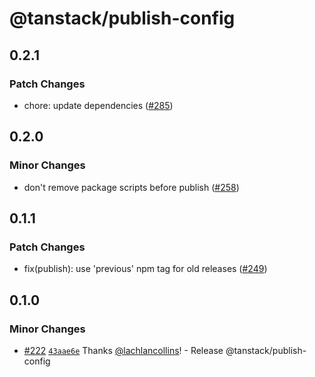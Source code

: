 # @tanstack/publish-config

## 0.2.1

### Patch Changes

- chore: update dependencies ([#285](https://github.com/TanStack/config/pull/285))

## 0.2.0

### Minor Changes

- don't remove package scripts before publish ([#258](https://github.com/TanStack/config/pull/258))

## 0.1.1

### Patch Changes

- fix(publish): use 'previous' npm tag for old releases ([#249](https://github.com/TanStack/config/pull/249))

## 0.1.0

### Minor Changes

- [#222](https://github.com/TanStack/config/pull/222) [`43aae6e`](https://github.com/TanStack/config/commit/43aae6efe2642634e1ce1867b80b15a8cc829ac6) Thanks [@lachlancollins](https://github.com/lachlancollins)! - Release @tanstack/publish-config
